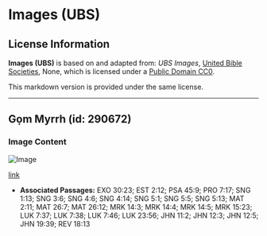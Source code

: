 # Images (UBS)

## License Information

**Images (UBS)** is based on and adapted from: _UBS Images_, [United Bible Societies](https://unitedbiblesocieties.org/), None, which is licensed under a [Public Domain CC0](https://creativecommons.org/public-domain/cc0/).

This markdown version is provided under the same license.



--------------------------------

## Gọm Myrrh (id: 290672)

### Image Content

![Image](https://cdn.aquifer.bible/aquifer-content/resources/Media/WEB-0664_myrrh_gum.jpg)

[link](https://cdn.aquifer.bible/aquifer-content/resources/Media/WEB-0664_myrrh_gum.jpg)

* **Associated Passages:** EXO 30:23; EST 2:12; PSA 45:9; PRO 7:17; SNG 1:13; SNG 3:6; SNG 4:6; SNG 4:14; SNG 5:1; SNG 5:5; SNG 5:13; MAT 2:11; MAT 26:7; MAT 26:12; MRK 14:3; MRK 14:4; MRK 14:5; MRK 15:23; LUK 7:37; LUK 7:38; LUK 7:46; LUK 23:56; JHN 11:2; JHN 12:3; JHN 12:5; JHN 19:39; REV 18:13

